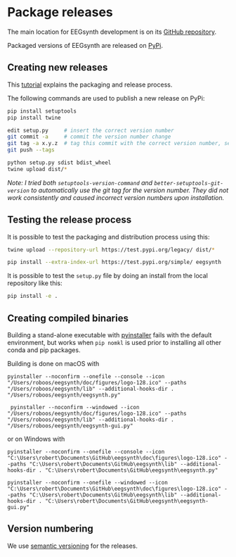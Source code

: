 # Package releases

The main location for EEGsynth development is on its [GitHub repository](https://github.com/eegsynth/eegsynth).

Packaged versions of EEGsynth are released on [PyPi](https://pypi.org/project/eegsynth/).

## Creating new releases

This [tutorial](https://packaging.python.org/tutorials/packaging-projects/) explains the packaging and release process.

The following commands are used to publish a new release on PyPi:

```bash
pip install setuptools
pip install twine

edit setup.py     # insert the correct version number
git commit -a     # commit the version number change
git tag -a x.y.z  # tag this commit with the correct version number, see below
git push --tags

python setup.py sdist bdist_wheel
twine upload dist/*
```

_Note: I tried both `setuptools-version-command` and `better-setuptools-git-version` to automatically use the git tag for the version number. They did not work consistently and caused incorrect version numbers upon installation._

## Testing the release process

It is possible to test the packaging and distribution process using this:

```bash
twine upload --repository-url https://test.pypi.org/legacy/ dist/*
```

```bash
pip install --extra-index-url https://test.pypi.org/simple/ eegsynth
```

It is possible to test the `setup.py` file by doing an install from the local repository like this:

```bash
pip install -e .
```

## Creating compiled binaries

Building a stand-alone executable with [pyinstaller](https://pyinstaller.org/) fails with the default environment, but works when `pip nomkl` is used prior to installing all other conda and pip packages.

Building is done on macOS with

    pyinstaller --noconfirm --onefile --console --icon "/Users/roboos/eegsynth/doc/figures/logo-128.ico" --paths "/Users/roboos/eegsynth/lib" --additional-hooks-dir . "/Users/roboos/eegsynth/eegsynth.py"

     pyinstaller --noconfirm --windowed --icon "/Users/roboos/eegsynth/doc/figures/logo-128.ico" --paths "/Users/roboos/eegsynth/lib" --additional-hooks-dir . "/Users/roboos/eegsynth/eegsynth-gui.py"

or on Windows with

    pyinstaller --noconfirm --onefile --console --icon "C:\Users\robert\Documents\GitHub\eegsynth\doc\figures\logo-128.ico" --paths "C:\Users\robert\Documents\GitHub\eegsynth\lib" --additional-hooks-dir . "C:\Users\robert\Documents\GitHub\eegsynth\eegsynth.py"

    pyinstaller --noconfirm --onefile --windowed --icon "C:\Users\robert\Documents\GitHub\eegsynth\doc\figures\logo-128.ico" --paths "C:\Users\robert\Documents\GitHub\eegsynth\lib" --additional-hooks-dir . "C:\Users\robert\Documents\GitHub\eegsynth\eegsynth-gui.py"

## Version numbering

We use [semantic versioning](https://semver.org) for the releases.
